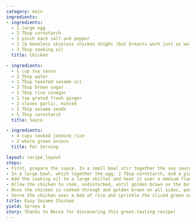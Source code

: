 ```yaml
---
category: main
ingredients:
- ingredients:
  - 1 large egg
  - 2 Tbsp cornstarch
  - 1 pinch each salt and pepper
  - 1 lb boneless skinless chicken thighs (but breasts work just as well)
  - 2 Tbsp cooking oil
  title: Chicken

- ingredients:
  - ¼ cup soy sauce
  - 2 Tbsp water
  - 1 Tbsp toasted sesame oil
  - 3 Tbsp brown sugar
  - 1 Tbsp rice vinegar
  - 1 tsp grated fresh ginger
  - 2 cloves garlic, minced
  - 1 Tbsp sesame seeds
  - ½ Tbsp cornstarch
  title: Sauce

- ingredients:
  - 4 cups cooked jasmine rice
  - 2 whole green onions
  title: For Serving

layout: recipe_layout
steps:
- First, prepare the sauce. In a small bowl stir together the soy sauce, water, sesame oil, brown sugar, rice vinegar, fresh ginger, minced garlic, cornstarch, and sesame seeds. (Grate the ginger with a small-holed cheese grater.) Set the sauce aside.
- In a large bowl, which together the egg, 2 Tbsp cornstarch, and a pinch of salt and pepper. Trim any excess fat from the chicken, then cut into small 1 inch pieces. Toss the chicken in the egg and cornstarch mixture. 
- Add the cooking oil to a large skillet and heat it over a medium flame. Wait until the skillet is very hot, then swirl the skillet to make sure the oil coats the entire surface. Add the batter coated chicken and spread it out into a single layer over the surface of the skillet.
- Allow the chicken to cook, undisturbed, until golden brown on the bottom. Then, carefully flip the chicken, breaking up the pieces into smaller clumps as you flip. Continue to cook the chicken until golden brown on the other side. Stir the chicken as little as possible to avoid breaking the egg coating from the surface of the chicken. 
- Once the chicken is cooked through and golden brown on all sides, pour the sauce over top. Toss the chicken to coat in the sauce. As the sauce comes up to a simmer, it will begin to thicken. Continue to gently stir the chicken in the sauce until it has thickened, then turn off the heat. 
- Serve the chicken over a bed of rice and sprinkle the sliced green onions over top. 
title: Easy Sesame Chicken
yield: Serves 4
story: Thanks to Becca for discovering this great-tasting recipe!
---
```

